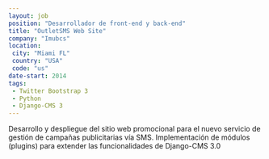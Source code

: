 ```yaml
---
layout: job
position: "Desarrollador de front-end y back-end"
title: "OutletSMS Web Site"
company: "Imubcs"
location:
 city: "Miami FL"
 country: "USA"
 code: "us"
date-start: 2014
tags:
 - Twitter Bootstrap 3
 - Python
 - Django-CMS 3
---
```


Desarrollo y despliegue del sitio web promocional para el nuevo servicio de gestión de campañas publicitarias vía SMS. Implementación de módulos (plugins) para extender las funcionalidades de Django-CMS 3.0